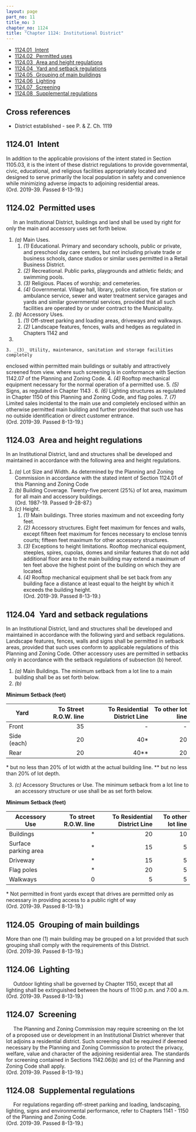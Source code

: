 ```yaml
---
layout: page
part_no: 11
title_no: 3
chapter_no: 1124
title: "Chapter 1124: Institutional District"
---
```


* [1124.01   Intent](#112401-intent)
* [1124.02   Permitted uses](#112402-permitted-uses)
* [1124.03   Area and height regulations](#112403-area-and-height-regulations)
* [1124.04   Yard and setback regulations](#112404-yard-and-setback-regulations)
* [1124.05   Grouping of main buildings](#112405-grouping-of-main-buildings)
* [1124.06   Lighting](#112406-lighting)
* [1124.07   Screening](#112407-screening)
* [1124.08   Supplemental regulations](#112408-supplemental-regulations)

## Cross references

* District established - see P. & Z. Ch. 1119

## 1124.01   Intent

In addition to the applicable provisions of the intent stated in Section 1105.03, it is the intent of these district regulations to provide
governmental, civic, educational, and religious facilities appropriately
located and designed to serve primarily the local population in safety and
convenience while minimizing adverse impacts to adjoining residential areas.  
(Ord. 2019-39. Passed 8-13-19.)

## 1124.02   Permitted uses

     In an Institutional District, buildings and land shall be used by right
for only the main and accessory uses set forth below.

1. _(a)_ Main Uses.
    1. _(1)_ Educational. Primary and secondary schools, public or private, and
preschool day care centers, but not including private trade or business
schools, dance studios or similar uses permitted in a Retail Business District.
    2. _(2)_ Recreational. Public parks, playgrounds and athletic fields; and
swimming pools.
    3. _(3)_ Religious. Places of worship; and cemeteries.
    4. _(4)_ Governmental. Village hall, library, police station, fire station
or ambulance service, sewer and water treatment service garages and yards and
similar governmental services, provided that all such facilities are operated
by or under contract to the Municipality.
2. _(b)_ Accessory Uses.
    1. _(1)_ Off-street parking and loading areas, driveways and walkways.
    2. _(2)_ Landscape features, fences, walls and hedges as regulated in
Chapters
1142 and
1148.
    3. _(3)_ Utility, maintenance, sanitation and storage facilities completely
enclosed within permitted main buildings or suitably and attractively screened
from view. where such screening is in conformance with Section 1142.07 of the Planning and Zoning Code.
    4. _(4)_ Rooftop mechanical equipment necessary for the normal operation of
a permitted use.
    5. _(5)_ Signs, as regulated in Chapter 1143 .
    6. _(6)_ Lighting structures as regulated in Chapter 1150 of this Planning and Zoning Code, and flag poles.
    7. _(7)_ Limited sales incidental to the main use and completely enclosed
within an otherwise permitted main building and further provided that such use
has no outside identification or direct customer entrance.  
(Ord. 2019-39. Passed 8-13-19.)

## 1124.03   Area and height regulations

In an Institutional District, land and structures shall be developed and
maintained in accordance with the following area and height regulations.

1. _(a)_ Lot Size and Width. As determined by the Planning and Zoning
Commission in accordance with the stated intent of Section 1124.01 of this Planning and Zoning Code 
2. _(b)_ Building Coverage. Twenty-five percent (25%) of lot area, maximum for
all main and accessory buildings.  
(Ord. 1987-19. Passed 9-28-87.)
3. _(c)_ Height.
    1. _(1)_ Main buildings. Three stories maximum and not exceeding forty feet.
    2. _(2)_ Accessory structures. Eight feet maximum for fences and walls,
except fifteen feet maximum for fences necessary to enclose tennis courts;
fifteen feet maximum for other accessory structures.
    3. _(3)_ Exceptions to height limitations. Rooftop mechanical equipment,
steeples, spires, cupolas, domes and similar features that do not add
additional floor area to the main building may extend a maximum of ten feet
above the highest point of the building on which they are located.
    4. _(4)_ Rooftop mechanical equipment shall be set back from any building
face a distance at least equal to the height by which it exceeds the building
height.  
(Ord. 2019-39. Passed 8-13-19.)

## 1124.04   Yard and setback regulations

In an Institutional District, land and structures shall be developed and
maintained in accordance with the following yard and setback regulations.
Landscape features, fences, walls and signs shall be permitted in setback
areas, provided that such uses conform to applicable regulations of this
Planning and Zoning Code. Other accessory uses are permitted in setbacks only
in accordance with the setback regulations of subsection (b) hereof.

1. _(a)_ Main Buildings. The minimum setback from a lot line to a main building
shall be as set forth below.
2. _(b)_ 

**Minimum Setback (feet)**

| Yard        | To Street R.O.W. line | To Residential District Line | To other lot line |
|-------------|----------------------:|-----------------------------:|------------------:|
| Front       |                    35 |                            - |                 - |
| Side (each) |                    20 |                          40* |                20 |
| Rear        |                    20 |                         40** |                20 |

\* but no less than 20% of lot width at the actual building line.
** but no less than 20% of lot depth.

3. _(c)_ Accessory Structures or Use. The minimum setback from a lot line to an
accessory structure or use shall be as set forth below.

**Minimum Setback (feet)**

| Accessory Use        | To street R.O.W. line | To Residential District Line | To other lot line |
|----------------------|----------------------:|-----------------------------:|------------------:|
| Buildings            |                     * |                           20 |                10 |
| Surface parking area |                     * |                           15 |                 5 |
| Driveway             |                     * |                           15 |                 5 |
| Flag poles           |                     * |                           20 |                 5 |
| Walkways             |                     0 |                            5 |                 5 |

\* Not permitted in front yards except that drives are permitted only as
necessary in providing access to a public right of way  
(Ord. 2019-39. Passed 8-13-19.)

## 1124.05   Grouping of main buildings

More than one (1) main building may be grouped on a lot provided that such
grouping shall comply with the requirements of this District.  
(Ord. 2019-39. Passed 8-13-19.)

## 1124.06   Lighting

     Outdoor lighting shall be governed by Chapter 1150, except that all lighting shall be extinguished between the hours of 11:00
p.m. and 7:00 a.m.  
(Ord. 2019-39. Passed 8-13-19.)

## 1124.07   Screening

     The Planning and Zoning Commission may require screening on the lot of a
proposed use or development in an Institutional District wherever that lot
adjoins a residential district. Such screening shall be required if deemed
necessary by the Planning and Zoning Commission to protect the privacy,
welfare, value and character of the adjoining residential area. The standards
for screening contained in Sections
1142.06(b) and (c) of the Planning and Zoning Code shall apply.  
(Ord. 2019-39. Passed 8-13-19.)

## 1124.08   Supplemental regulations

     For regulations regarding off-street parking and loading, landscaping,
lighting, signs and environmental performance, refer to Chapters
1141 -
1150 of the Planning and Zoning Code.  
(Ord. 2019-39. Passed 8-13-19.)
